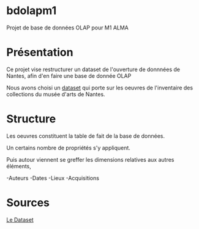 # bdolapm1

Projet de base de données OLAP pour M1 ALMA

# Présentation

Ce projet vise restructurer un dataset de l'ouverture de donnnées de Nantes,
afin d'en faire une base de donnée OLAP

Nous avons choisi un [dataset](http://data.nantes.fr/donnees/detail/inventaire-des-collections-du-musee-darts-de-nantes/) qui porte sur les oeuvres de l'inventaire des collections du musée d'arts de Nantes.

# Structure

Les oeuvres constituent la table de fait de la base de données.

Un certains nombre de propriétés s'y appliquent.

Puis autour viennent se greffer les dimensions relatives aux autres éléments,

-Auteurs
-Dates
-Lieux
-Acquisitions

# Sources
[Le Dataset](http://data.nantes.fr/donnees/detail/inventaire-des-collections-du-musee-darts-de-nantes/)

